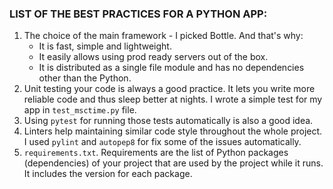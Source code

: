 ### LIST OF THE BEST PRACTICES FOR A PYTHON APP:
1. The choice of the main framework - I picked Bottle. And that's why:
    * It is fast, simple and lightweight.
    * It easily allows using prod ready servers out of the box.
    * It is distributed as a single file module and has no dependencies other than the Python.
2. Unit testing your code is always a good practice. It lets you write more reliable code and thus sleep better at nights. I wrote a simple test for my app in `test_msctime.py` file.
3. Using `pytest` for running those tests automatically is also a good idea.
3. Linters help maintaining similar code style throughout the whole project. I used `pylint` and `autopep8` for fix some of the issues automatically.
4. `requirements.txt`. Requirements are the list of Python packages (dependencies) of your project that are used by the project while it runs. It includes the version for each package.